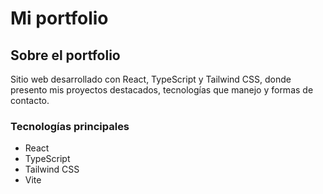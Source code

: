 # Mi portfolio

## Sobre el portfolio

Sitio web desarrollado con React, TypeScript y Tailwind CSS, donde presento mis proyectos destacados, tecnologías que manejo y formas de contacto.

### Tecnologías principales
- React
- TypeScript
- Tailwind CSS
- Vite
